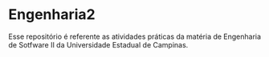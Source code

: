 # Engenharia2
Esse repositório é referente as atividades práticas da matéria de Engenharia de Sotfware II da Universidade Estadual de Campinas.
